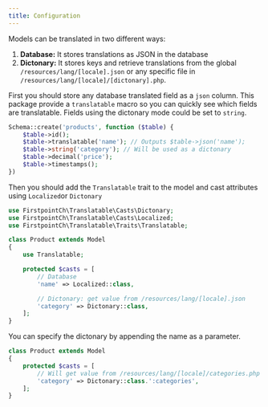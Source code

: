 ```yaml
---
title: Configuration
---
```

Models can be translated in two different ways:

1. **Database:** It stores translations as JSON in the database
2. **Dictonary:** It stores keys and retrieve translations from the global ```/resources/lang/[locale].json``` or any specific file in ```/resources/lang/[locale]/[dictonary].php```.

First you should store any database translated field as a ```json``` column. This package provide a ```translatable``` macro so you can quickly see which fields are translatable. Fields using the dictonary mode could be set to ```string```.

```php
Schema::create('products', function ($table) {
    $table->id();
    $table->translatable('name'); // Outputs $table->json('name');
    $table->string('category'); // Will be used as a dictonary
    $table->decimal('price');
    $table->timestamps();
})
```

Then you should add the ```Translatable``` trait to the model and cast attributes using ```Localized```or ```Dictonary```

```php
use FirstpointCh\Translatable\Casts\Dictonary;
use FirstpointCh\Translatable\Casts\Localized;
use FirstpointCh\Translatable\Traits\Translatable;

class Product extends Model
{
    use Translatable;

    protected $casts = [
        // Database
        'name' => Localized::class,

        // Dictonary: get value from /resources/lang/[locale].json
        'category' => Dictonary::class,
    ];
}
```

You can specify the dictonary by appending the name as a parameter.

```php
class Product extends Model
{
    protected $casts = [
        // Will get value from /resources/lang/[locale]/categories.php
        'category' => Dictonary::class.':categories',
    ];
}
```
